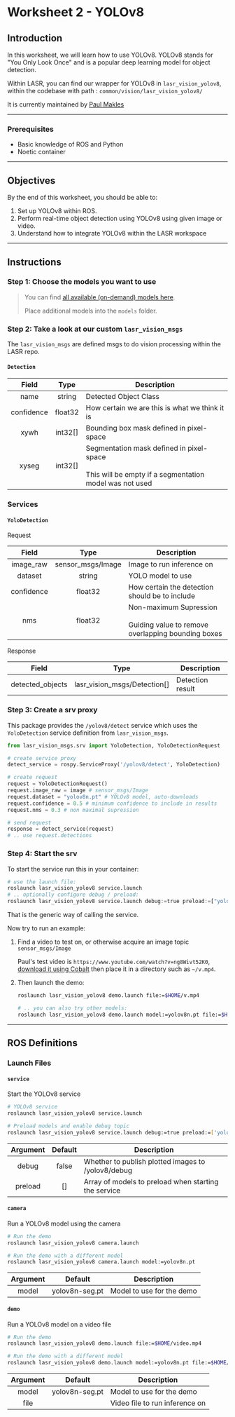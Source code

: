 
# Worksheet 2 - YOLOv8

## Introduction
In this worksheet, we will learn how to use YOLOv8. YOLOv8 stands for "You Only Look Once" and is a popular deep learning model for object detection. 

Within LASR, you can find our wrapper for YOLOv8 in `lasr_vision_yolov8`, within the codebase with path : `common/vision/lasr_vision_yolov8/`

It is currently maintained by  [Paul Makles](mailto:me@insrt.uk)

---
### Prerequisites
- Basic knowledge of ROS and Python
- Noetic container
---
## Objectives
By the end of this worksheet, you should be able to:
1. Set up YOLOv8 within ROS.
2. Perform real-time object detection using YOLOv8 using given image or video.
3. Understand how to integrate YOLOv8 within the LASR workspace
---
## Instructions

### Step 1: Choose the models you want to use

> You can find [all available (on-demand) models here](https://docs.ultralytics.com/models/yolov8/#supported-tasks).
>
> Place additional models into the `models` folder.

### Step 2: Take a look at our custom `lasr_vision_msgs`

The `lasr_vision_msgs` are defined msgs to do vision processing within the LASR repo. 
#### `Detection`

| Field | Type | Description |
|:-:|:-:|---|
| name | string | Detected Object Class |
| confidence | float32 | How certain we are this is what we think it is |
| xywh | int32[] | Bounding box mask defined in pixel-space |
| xyseg | int32[] | Segmentation mask defined in pixel-space<br/><br/>This will be empty if a segmentation model was not used |

### Services

#### `YoloDetection`

Request

| Field | Type | Description |
|:-:|:-:|---|
| image_raw | sensor_msgs/Image | Image to run inference on |
| dataset | string | YOLO model to use |
| confidence | float32 | How certain the detection should be to include |
| nms | float32 | Non-maximum Supression<br/><br/>Guiding value to remove overlapping bounding boxes |

Response

| Field | Type | Description |
|:-:|:-:|---|
| detected_objects | lasr_vision_msgs/Detection[] | Detection result |

### Step 3:  Create a srv proxy 

This package provides the `/yolov8/detect` service which uses the `YoloDetection` service definition from `lasr_vision_msgs`.


```python
from lasr_vision_msgs.srv import YoloDetection, YoloDetectionRequest

# create service proxy
detect_service = rospy.ServiceProxy('/yolov8/detect', YoloDetection)

# create request
request = YoloDetectionRequest()
request.image_raw = image # sensor_msgs/Image
request.dataset = "yolov8n.pt" # YOLOv8 model, auto-downloads
request.confidence = 0.5 # minimum confidence to include in results
request.nms = 0.3 # non maximal supression

# send request
response = detect_service(request)
# .. use request.detections
```


### Step 4:  Start the srv

To start the service run this in your container:

```python
# use the launch file:
roslaunch lasr_vision_yolov8 service.launch
# .. optionally configure debug / preload:
roslaunch lasr_vision_yolov8 service.launch debug:=true preload:=["yolov8n-seg.pt"]
```

That is the generic way of calling the service. 

Now try to run an example:

1. Find a video to test on, or otherwise acquire an image topic `sensor_msgs/Image`

   Paul's test video is `https://www.youtube.com/watch?v=ng8Wivt52K0`, [download it using Cobalt](https://co.wukko.me/) then place it in a directory such as `~/v.mp4`.

2. Then launch the demo:

   ```bash
   roslaunch lasr_vision_yolov8 demo.launch file:=$HOME/v.mp4

   # .. you can also try other models:
   roslaunch lasr_vision_yolov8 demo.launch model:=yolov8n.pt file:=$HOME/v.mp4
   ```


---
## ROS Definitions

### Launch Files

#### `service`

Start the YOLOv8 service

```bash
# YOLOv8 service
roslaunch lasr_vision_yolov8 service.launch 

# Preload models and enable debug topic
roslaunch lasr_vision_yolov8 service.launch debug:=true preload:=['yolov8n.pt','yolov8n-seg.pt']
```

| Argument | Default | Description |
|:-:|:-:|---|
| debug | false | Whether to publish plotted images to /yolov8/debug |
| preload | [] | Array of models to preload when starting the service |


#### `camera`

Run a YOLOv8 model using the camera

```bash
# Run the demo
roslaunch lasr_vision_yolov8 camera.launch 

# Run the demo with a different model
roslaunch lasr_vision_yolov8 camera.launch model:=yolov8n.pt
```

| Argument | Default | Description |
|:-:|:-:|---|
| model | yolov8n-seg.pt | Model to use for the demo |


#### `demo`

Run a YOLOv8 model on a video file

```bash
# Run the demo
roslaunch lasr_vision_yolov8 demo.launch file:=$HOME/video.mp4

# Run the demo with a different model
roslaunch lasr_vision_yolov8 demo.launch model:=yolov8n.pt file:=$HOME/video.mp4
```

| Argument | Default | Description |
|:-:|:-:|---|
| model | yolov8n-seg.pt | Model to use for the demo |
| file |  | Video file to run inference on |
